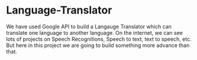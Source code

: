 # Language-Translator
We have used Google API to build a Langauge Translator which can translate one language to another language.
On the internet, we can see lots of projects on Speech Recognitions, Speech to text, text to speech, etc.
But here in this project we are going to build something more advance than that.
